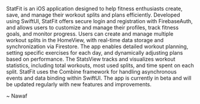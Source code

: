 StatFit is an iOS application designed to help fitness enthusiasts create, save, and manage their workout splits and plans efficiently. Developed using SwiftUI, StatFit offers secure login and registration with FirebaseAuth, and allows users to customize and manage their profiles, track fitness goals, and monitor progress. Users can create and manage multiple workout splits in the HomeView, with real-time data storage and synchronization via Firestore. The app enables detailed workout planning, setting specific exercises for each day, and dynamically adjusting plans based on performance. The StatsView tracks and visualizes workout statistics, including total workouts, most used splits, and time spent on each split. StatFit uses the Combine framework for handling asynchronous events and data binding within SwiftUI. The app is currently in beta and will be updated regularly with new features and improvements.

~ Nawaf
